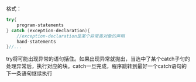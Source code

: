 格式：
``` cpp
try{
    program-statements
} catch (exception-declaration){
    //exception-declaration是某个异常类对象的声明
    hand-statements
}//...
```

try将可能出现异常的语句括住。如果出现异常就抛出，当选中了某个catch子句的处理异常后，执行对应的块。catch一旦完成，程序跳转到最好一个catch语句的下一条语句继续执行